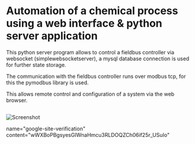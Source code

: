 # Automation of a chemical process using a web interface & python server application

This python server program allows to control a fieldbus controller via websocket (simplewebsocketserver), a mysql database connection is used for further state storage.

The communication with the fieldbus controller runs over modbus tcp, for this the pymodbus library is used.

This allows remote control and configuration of a system via the web browser.

## 

![Screenshot](https://github.com/Centaurus-X/automatization_web_api_python/assets/141531206/d21cf8b5-30e4-412d-b161-912e9332d537)




<meta name="google-site-verification" content="wWXBoPBgsyesGIWnaHmcu3RLDOQZCh06if25r_USuIo" />
name="google-site-verification" content="wWXBoPBgsyesGIWnaHmcu3RLDOQZCh06if25r_USuIo"
